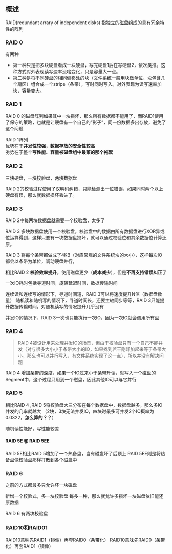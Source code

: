 ## 概述

RAID(redundant arrary of independent disks)
指独立的磁盘组成的具有冗余特性的阵列

### RAID 0

有两种

- 第一种只是把多块硬盘看成一块硬盘，写完硬盘1后在写硬盘2，依次类推。这种方式对外表现读写速率没啥变化，只是容量大一点。
- 第二种是将不同硬盘的相同偏移处的块（文件系统一般用块做单位，块包含几个扇区）组合成一个stripe（条带），写时同时写入。对外表现为读写速率加快，容量变大。

### RAID 1

RAID 0 的磁盘阵列如果其中一块损坏，那么所有数据都不能用了，而RAID1使用了保守的策略，也就是让硬盘有一个自己的“影子”，同一份数据多出存放，避免了这个问题

RAID 1阵列  
优势在于**并发性较强，数据存放的安全性较高**  
劣势在于整个**写性能、容量被磁盘组中最菜的那个拖累**

### RAID 2

三块硬盘，一块校验盘，两块数据盘

RAID 2的校验过程使用了汉明码纠错，只能检测出一位错误，如果同时两个以上硬盘有误，那么就数据损坏丢失了。

### RAID 3

RAID 2中每两块数据盘就需要一个校验盘，太多了

RAID 3 多块数据盘使用一个校验盘，校验盘中的数据由所有数据盘进行XOR异或位运算得到，这样只要有一块数据盘损坏，就可以通过校验位和其余数据位计算还原。

RAID 3 将每个条带都做成了4KB（对应常规的文件系统块的大小），这样每次IO都会以条带为单位，调动硬盘并行，

相比RAID 2 **校验效率提升**，使用磁盘更少（**成本减少**），但是**不再支持错误纠正**了

一次IO耗时包括寻道时间，旋转延迟时间，数据传输时间

连续读和连续写的情形下，寻道时间短，RAID 3可以将速度提升N倍（数据盘数量）
随机读和随机写的情况下，寻道时间长，还要主轴同步等等，RAID 3只能提升数据传输时间，对随机读写的情况提升几乎没有

并发IO的情况下，RAID 3一次也只能执行一次IO，因为一次IO就会调用所有盘

### RAID 4

>RAID 4被设计用来处理并发IO的场景，但由于校验盘只有一个自己不能并发（对与很多大小小于条带大小的IO，如果找到若干刚好加起来等于条带大小，那么也可以并行写入，有文件系统实现了这一点），所以并没有解决问题

RAID 4 增加条带的深度，如果一个IO过来小于条带升读，就写入一个磁盘的Segment中，这个过程只用到一个磁盘，因此其他IO可以与它并行

### RAID 5

相比RAID 4 ,RAID 5将校验盘大三分布在每个数据盘中，数据盘越多，那么多IO并发的几率就越大
（2块，3块无法并发IO，四块时最多可并发2个IO概率为0.0322，**怎么算的？？**）

随机读性能好，写性能较差

#### RAID 5E 和 RAID 5EE

RAID 5E相比RAID 5增加了一个热备盘，当有磁盘坏了后顶上
RAID 5EE则是将热备盘像校验盘那样打散到各个磁盘中

### RAID 6

之前的方式都最多只允许坏一块磁盘

新增一个校验式，多一块校验盘
每多一种，那么就允许多损坏一块磁盘依旧能还原数据

RAID 6 有两块校验盘

### RAID10和RAID01

RAID10意味先RAID1（镜像）再套RAID0（条带化）
RAID10意味先RAID0（条带化）再套RAID1（镜像）

